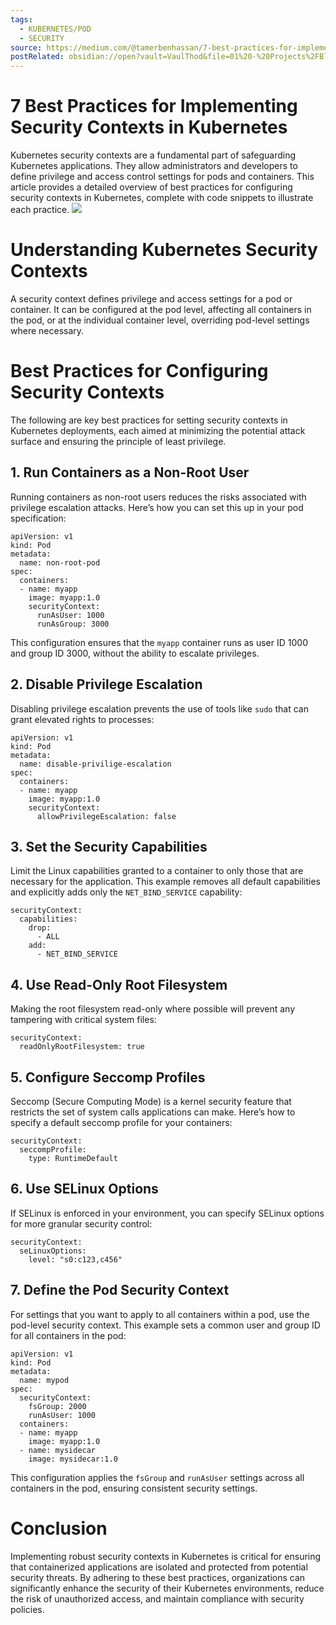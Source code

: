 ```yaml
---
tags:
  - KUBERNETES/POD
  - SECURITY
source: https://medium.com/@tamerbenhassan/7-best-practices-for-implementing-security-contexts-in-kubernetes-68bcc182f19a
postRelated: obsidian://open?vault=VaulThod&file=01%20-%20Projects%2FBlog%2FKubernetes%2FObjects%2FPods%2FsecurityContext
---
```

# 7 Best Practices for Implementing Security Contexts in Kubernetes

Kubernetes security contexts are a fundamental part of safeguarding Kubernetes applications. They allow administrators and developers to define privilege and access control settings for pods and containers. This article provides a detailed overview of best practices for configuring security contexts in Kubernetes, complete with code snippets to illustrate each practice.
![](https://miro.medium.com/v2/resize:fit:700/1*DxlHplQwxW0eHDxTpxuWeg.png) 


# Understanding Kubernetes Security Contexts

A security context defines privilege and access settings for a pod or container. It can be configured at the pod level, affecting all containers in the pod, or at the individual container level, overriding pod-level settings where necessary.

# Best Practices for Configuring Security Contexts

The following are key best practices for setting security contexts in Kubernetes deployments, each aimed at minimizing the potential attack surface and ensuring the principle of least privilege.

## 1. Run Containers as a Non-Root User

Running containers as non-root users reduces the risks associated with privilege escalation attacks. Here’s how you can set this up in your pod specification:

```
apiVersion: v1
kind: Pod
metadata:
  name: non-root-pod
spec:
  containers:
  - name: myapp
    image: myapp:1.0
    securityContext:
      runAsUser: 1000
      runAsGroup: 3000
```


This configuration ensures that the  `myapp`  container runs as user ID 1000 and group ID 3000, without the ability to escalate privileges.


## 2. Disable Privilege Escalation

Disabling privilege escalation prevents the use of tools like  `sudo`  that can grant elevated rights to processes:

```
apiVersion: v1
kind: Pod
metadata:
  name: disable-privilige-escalation
spec:
  containers:
  - name: myapp
    image: myapp:1.0
    securityContext:
      allowPrivilegeEscalation: false
```

## 3. Set the Security Capabilities

Limit the Linux capabilities granted to a container to only those that are necessary for the application. This example removes all default capabilities and explicitly adds only the  `NET_BIND_SERVICE`  capability:

```
securityContext:
  capabilities:
    drop:
      - ALL
    add:
      - NET_BIND_SERVICE
```

## 4. Use Read-Only Root Filesystem

Making the root filesystem read-only where possible will prevent any tampering with critical system files:

```
securityContext:
  readOnlyRootFilesystem: true
```

## 5. Configure Seccomp Profiles

Seccomp (Secure Computing Mode) is a kernel security feature that restricts the set of system calls applications can make. Here’s how to specify a default seccomp profile for your containers:

```
securityContext:
  seccompProfile:
    type: RuntimeDefault
```

## 6. Use SELinux Options

If SELinux is enforced in your environment, you can specify SELinux options for more granular security control:

```
securityContext:
  seLinuxOptions:
    level: "s0:c123,c456"
```

## 7. Define the Pod Security Context

For settings that you want to apply to all containers within a pod, use the pod-level security context. This example sets a common user and group ID for all containers in the pod:

```
apiVersion: v1
kind: Pod
metadata:
  name: mypod
spec:
  securityContext:
    fsGroup: 2000
    runAsUser: 1000
  containers:
  - name: myapp
    image: myapp:1.0
  - name: mysidecar
    image: mysidecar:1.0
```


This configuration applies the  `fsGroup`  and  `runAsUser`  settings across all containers in the pod, ensuring consistent security settings.

# Conclusion

Implementing robust security contexts in Kubernetes is critical for ensuring that containerized applications are isolated and protected from potential security threats. By adhering to these best practices, organizations can significantly enhance the security of their Kubernetes environments, reduce the risk of unauthorized access, and maintain compliance with security policies.